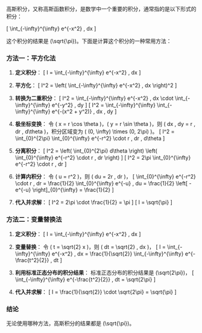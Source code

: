 高斯积分，又称高斯函数积分，是数学中一个重要的积分，通常指的是以下形式的积分：

\[ \int_{-\infty}^{\infty} e^{-x^2} \, dx \]

这个积分的结果是 \(\sqrt{\pi}\)。下面是计算这个积分的一种常用方法：

### 方法一：平方化法

1. **定义积分**：
   \[ I = \int_{-\infty}^{\infty} e^{-x^2} \, dx \]

2. **平方化**：
   \[ I^2 = \left( \int_{-\infty}^{\infty} e^{-x^2} \, dx \right)^2 \]

3. **转换为二重积分**：
   \[ I^2 = \int_{-\infty}^{\infty} e^{-x^2} \, dx \cdot \int_{-\infty}^{\infty} e^{-y^2} \, dy \]
   \[ I^2 = \int_{-\infty}^{\infty} \int_{-\infty}^{\infty} e^{-(x^2 + y^2)} \, dx \, dy \]

4. **极坐标变换**：
   令 \( x = r \cos \theta \)，\( y = r \sin \theta \)，则 \( dx \, dy = r \, dr \, d\theta \)，积分区域变为 \( (0, \infty) \times (0, 2\pi) \)。
   \[ I^2 = \int_{0}^{2\pi} \int_{0}^{\infty} e^{-r^2} \cdot r \, dr \, d\theta \]

5. **分离积分**：
   \[ I^2 = \left( \int_{0}^{2\pi} d\theta \right) \left( \int_{0}^{\infty} e^{-r^2} \cdot r \, dr \right) \]
   \[ I^2 = 2\pi \int_{0}^{\infty} e^{-r^2} \cdot r \, dr \]

6. **计算内积分**：
   令 \( u = r^2 \)，则 \( du = 2r \, dr \)，
   \[ \int_{0}^{\infty} e^{-r^2} \cdot r \, dr = \frac{1}{2} \int_{0}^{\infty} e^{-u} \, du = \frac{1}{2} \left[ -e^{-u} \right]_{0}^{\infty} = \frac{1}{2} \]

7. **代入并求解**：
   \[ I^2 = 2\pi \cdot \frac{1}{2} = \pi \]
   \[ I = \sqrt{\pi} \]

### 方法二：变量替换法

1. **定义积分**：
   \[ I = \int_{-\infty}^{\infty} e^{-x^2} \, dx \]

2. **变量替换**：
   令 \( t = \sqrt{2} x \)，则 \( dt = \sqrt{2} \, dx \)，
   \[ I = \int_{-\infty}^{\infty} e^{-x^2} \, dx = \frac{1}{\sqrt{2}} \int_{-\infty}^{\infty} e^{-\frac{t^2}{2}} \, dt \]

3. **利用标准正态分布的积分结果**：
   标准正态分布的积分结果是 \(\sqrt{2\pi}\)，
   \[ \int_{-\infty}^{\infty} e^{-\frac{t^2}{2}} \, dt = \sqrt{2\pi} \]

4. **代入并求解**：
   \[ I = \frac{1}{\sqrt{2}} \cdot \sqrt{2\pi} = \sqrt{\pi} \]

### 结论

无论使用哪种方法，高斯积分的结果都是 \(\sqrt{\pi}\)。

